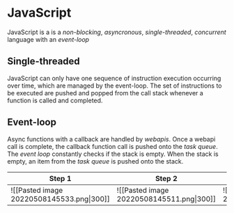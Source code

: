 # JavaScript
JavaScript is a is a *non-blocking*, *asyncronous*, *single-threaded*, *concurrent* language with an *event-loop*

## Single-threaded
JavaScript can only have one sequence of instruction execution occurring over time, which are managed by the event-loop.
The set of instructions to be executed are pushed and popped from the call stack whenever a function is called and completed.

## Event-loop
Async functions with a callback are handled by *webapis*.
Once a webapi call is complete, the callback function call is pushed onto the *task queue*.
The *event loop* constantly checks if the stack is empty.
When the stack is empty, an item from the *task queue* is pushed onto the stack.

| Step 1                                    | Step 2                                    | Step 3                                          |
| ----------------------------------------- | ----------------------------------------- | ----------------------------------------- |
| ![[Pasted image 20220508145533.png\|300]] | ![[Pasted image 20220508145511.png\|300]] | ![[Pasted image 20220508145557.png\|300]] |



